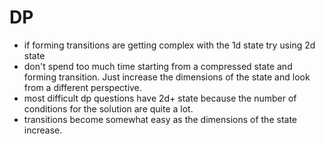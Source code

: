 # DP

- if forming transitions are getting complex with the 1d state try using 2d state
- don't spend too much time starting from a compressed state and forming transition. Just increase the dimensions of the state and look from a different perspective.
- most difficult dp questions have 2d+ state because the number of conditions for the solution are quite a lot.
- transitions become somewhat easy as the dimensions of the state increase.
